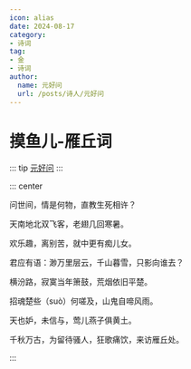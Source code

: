 ```yaml
---
icon: alias
date: 2024-08-17
category:
- 诗词
tag:
- 金
- 诗词
author:
  name: 元好问
  url: /posts/诗人/元好问
---
```


# 摸鱼儿-雁丘词

<!-- more -->

::: tip
[元好问](../../诗人/元好问.md)
:::


::: center 

问世间，情是何物，直教生死相许？

天南地北双飞客，老翅几回寒暑。

欢乐趣，离别苦，就中更有痴儿女。

君应有语：渺万里层云，千山暮雪，只影向谁去？

横汾路，寂寞当年箫鼓，荒烟依旧平楚。

招魂楚些（suò）何嗟及，山鬼自啼风雨。

天也妒，未信与，莺儿燕子俱黄土。

千秋万古，为留待骚人，狂歌痛饮，来访雁丘处。

:::